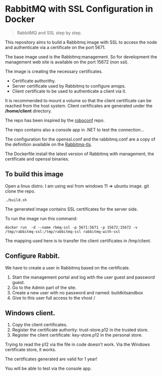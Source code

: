 # RabbitMQ with SSL Configuration in Docker

> RabbitMQ and SSL step by step.

This repository aims to build a Rabbitmq image with SSL to access the node and authenticate via a certificate on the port 5671.

The base image used is the Rabbitmq:management. So for development the management web site is available on the port 15672 (non ssl).

The image is creating the necessary certificates.
- Certificate authorithy.
- Server certificate used by Rabbitmq to configure amqps.
- Client certificate to be used to authenticate a client via it. 

It is recommended to mount a volume so that the client certificate can be reached from the
host system. Client certificates are generated under the **/home/client** directory.

The repo has been inspired by the [roboconf](https://github.com/roboconf/rabbitmq-with-ssl-in-docker) repo. <br>

The repo contains also a console app in .NET to test the connection...

The configuration for the openssl.conf and the rabbitmq.conf are a copy of the definition available on the [Rabbitmq-tls](https://www.rabbitmq.com/ssl.html).

The Dockerfile install the latest version of Rabbitmq with management, the certificate and openssl binaries.

## To build this image

Open a linux distro. I am using wsl from windows 11 => ubuntu image.
git clone the repo.

```
./build.sh
```

The generated image contains SSL certificates for the server side.

To run the image run this command:

```
docker run  -d --name rbmq-ssl -p 5671:5671 -p 15672:15672 -v /tmp/rabbitmq-ssl:/tmp/rabbitmq-ssl rabbitmq-with-ssl
```

The mapping used here is to transfer the client certificates in /tmp/client.

## Configure Rabbit.

We have to create a user in Rabbitmq based on the certificate.</br>
1. Start the management portal and log with the user guest and password guest. 
2. Go to the Admin part of the site.
3. Create a new user with no password and named: buildkitsandbox
4. Give to this user full access to the vhost /

## Windows client.

1. Copy the client certificates.
2. Register the certificate authority: trust-store.p12 in the trusted store.
3. Register the client certificate: key-store.p12 in the personal store.

Trying to read the p12 via the file in code doesn't work. Via the Windows certificate store, it works.

The certificates generated are valid for 1 year!

You will be able to test via the console app.
